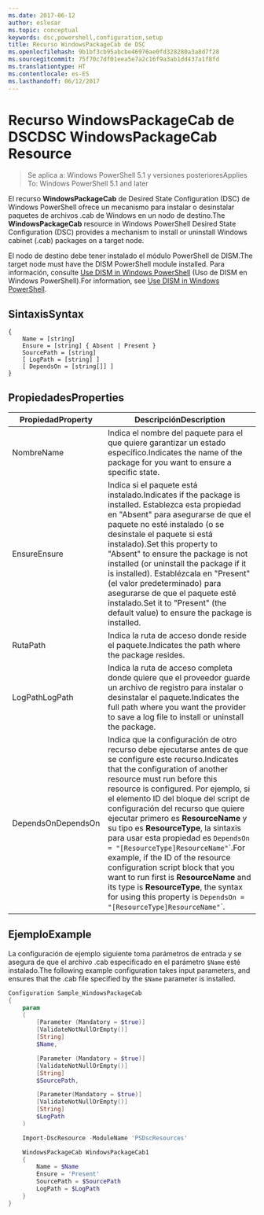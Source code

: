 ```yaml
---
ms.date: 2017-06-12
author: eslesar
ms.topic: conceptual
keywords: dsc,powershell,configuration,setup
title: Recurso WindowsPackageCab de DSC
ms.openlocfilehash: 9b1bf3cb95abcbe46976ae0fd328280a3a8d7f28
ms.sourcegitcommit: 75f70c7df01eea5e7a2c16f9a3ab1dd437a1f8fd
ms.translationtype: HT
ms.contentlocale: es-ES
ms.lasthandoff: 06/12/2017
---
```

# <a name="dsc-windowspackagecab-resource"></a><span data-ttu-id="cc82b-103">Recurso WindowsPackageCab de DSC</span><span class="sxs-lookup"><span data-stu-id="cc82b-103">DSC WindowsPackageCab Resource</span></span>

> <span data-ttu-id="cc82b-104">Se aplica a: Windows PowerShell 5.1 y versiones posteriores</span><span class="sxs-lookup"><span data-stu-id="cc82b-104">Applies To: Windows PowerShell 5.1 and later</span></span>

<span data-ttu-id="cc82b-105">El recurso **WindowsPackageCab** de Desired State Configuration (DSC) de Windows PowerShell ofrece un mecanismo para instalar o desinstalar paquetes de archivos .cab de Windows en un nodo de destino.</span><span class="sxs-lookup"><span data-stu-id="cc82b-105">The **WindowsPackageCab** resource in Windows PowerShell Desired State Configuration (DSC) provides a mechanism to install or uninstall Windows cabinet (.cab) packages on a target node.</span></span>

<span data-ttu-id="cc82b-106">El nodo de destino debe tener instalado el módulo PowerShell de DISM.</span><span class="sxs-lookup"><span data-stu-id="cc82b-106">The target node must have the DISM PowerShell module installed.</span></span> <span data-ttu-id="cc82b-107">Para información, consulte [Use DISM in Windows PowerShell](https://msdn.microsoft.com/en-us/windows/hardware/commercialize/manufacture/desktop/use-dism-in-windows-powershell-s14) (Uso de DISM en Windows PowerShell).</span><span class="sxs-lookup"><span data-stu-id="cc82b-107">For information, see [Use DISM in Windows PowerShell](https://msdn.microsoft.com/en-us/windows/hardware/commercialize/manufacture/desktop/use-dism-in-windows-powershell-s14).</span></span> 


## <a name="syntax"></a><span data-ttu-id="cc82b-108">Sintaxis</span><span class="sxs-lookup"><span data-stu-id="cc82b-108">Syntax</span></span>

```
{
    Name = [string]
    Ensure = [string] { Absent | Present }
    SourcePath = [string]
    [ LogPath = [string] ]
    [ DependsOn = [string[]] ]
}
```

## <a name="properties"></a><span data-ttu-id="cc82b-109">Propiedades</span><span class="sxs-lookup"><span data-stu-id="cc82b-109">Properties</span></span>

|  <span data-ttu-id="cc82b-110">Propiedad</span><span class="sxs-lookup"><span data-stu-id="cc82b-110">Property</span></span>  |  <span data-ttu-id="cc82b-111">Descripción</span><span class="sxs-lookup"><span data-stu-id="cc82b-111">Description</span></span>   | 
|---|---| 
| <span data-ttu-id="cc82b-112">Nombre</span><span class="sxs-lookup"><span data-stu-id="cc82b-112">Name</span></span>| <span data-ttu-id="cc82b-113">Indica el nombre del paquete para el que quiere garantizar un estado específico.</span><span class="sxs-lookup"><span data-stu-id="cc82b-113">Indicates the name of the package for you want to ensure a specific state.</span></span>| 
| <span data-ttu-id="cc82b-114">Ensure</span><span class="sxs-lookup"><span data-stu-id="cc82b-114">Ensure</span></span>| <span data-ttu-id="cc82b-115">Indica si el paquete está instalado.</span><span class="sxs-lookup"><span data-stu-id="cc82b-115">Indicates if the package is installed.</span></span> <span data-ttu-id="cc82b-116">Establezca esta propiedad en "Absent" para asegurarse de que el paquete no esté instalado (o se desinstale el paquete si está instalado).</span><span class="sxs-lookup"><span data-stu-id="cc82b-116">Set this property to "Absent" to ensure the package is not installed (or uninstall the package if it is installed).</span></span> <span data-ttu-id="cc82b-117">Establézcala en "Present" (el valor predeterminado) para asegurarse de que el paquete esté instalado.</span><span class="sxs-lookup"><span data-stu-id="cc82b-117">Set it to "Present" (the default value) to ensure the package is installed.</span></span>|
| <span data-ttu-id="cc82b-118">Ruta</span><span class="sxs-lookup"><span data-stu-id="cc82b-118">Path</span></span>| <span data-ttu-id="cc82b-119">Indica la ruta de acceso donde reside el paquete.</span><span class="sxs-lookup"><span data-stu-id="cc82b-119">Indicates the path where the package resides.</span></span>| 
| <span data-ttu-id="cc82b-120">LogPath</span><span class="sxs-lookup"><span data-stu-id="cc82b-120">LogPath</span></span>| <span data-ttu-id="cc82b-121">Indica la ruta de acceso completa donde quiere que el proveedor guarde un archivo de registro para instalar o desinstalar el paquete.</span><span class="sxs-lookup"><span data-stu-id="cc82b-121">Indicates the full path where you want the provider to save a log file to install or uninstall the package.</span></span>| 
| <span data-ttu-id="cc82b-122">DependsOn</span><span class="sxs-lookup"><span data-stu-id="cc82b-122">DependsOn</span></span> | <span data-ttu-id="cc82b-123">Indica que la configuración de otro recurso debe ejecutarse antes de que se configure este recurso.</span><span class="sxs-lookup"><span data-stu-id="cc82b-123">Indicates that the configuration of another resource must run before this resource is configured.</span></span> <span data-ttu-id="cc82b-124">Por ejemplo, si el elemento ID del bloque del script de configuración del recurso que quiere ejecutar primero es **ResourceName** y su tipo es **ResourceType**, la sintaxis para usar esta propiedad es `DependsOn = "[ResourceType]ResourceName"`\`.</span><span class="sxs-lookup"><span data-stu-id="cc82b-124">For example, if the ID of the resource configuration script block that you want to run first is **ResourceName** and its type is **ResourceType**, the syntax for using this property is `DependsOn = "[ResourceType]ResourceName"`\`.</span></span>| 

## <a name="example"></a><span data-ttu-id="cc82b-125">Ejemplo</span><span class="sxs-lookup"><span data-stu-id="cc82b-125">Example</span></span>

<span data-ttu-id="cc82b-126">La configuración de ejemplo siguiente toma parámetros de entrada y se asegura de que el archivo .cab especificado en el parámetro `$Name` esté instalado.</span><span class="sxs-lookup"><span data-stu-id="cc82b-126">The following example configuration takes input parameters, and ensures that the .cab file specified by the `$Name` parameter is installed.</span></span>

```powershell
Configuration Sample_WindowsPackageCab
{
    param
    (
        [Parameter (Mandatory = $true)]
        [ValidateNotNullOrEmpty()]
        [String]
        $Name,

        [Parameter (Mandatory = $true)]
        [ValidateNotNullOrEmpty()]
        [String]
        $SourcePath,

        [Parameter(Mandatory = $true)]
        [ValidateNotNullOrEmpty()]
        [String]
        $LogPath
    )

    Import-DscResource -ModuleName 'PSDscResources'

    WindowsPackageCab WindowsPackageCab1
    {
        Name = $Name
        Ensure = 'Present'
        SourcePath = $SourcePath
        LogPath = $LogPath
    }
}
```

